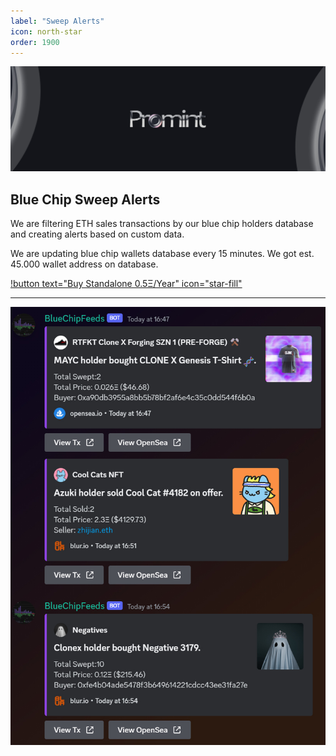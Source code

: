 ```yaml
---
label: "Sweep Alerts"
icon: north-star	
order: 1900
---
```


![](/static/headers/promint-banner.jpg)

## Blue Chip Sweep Alerts

We are filtering ETH sales transactions by our blue chip holders database and creating alerts based on custom data.

We are updating blue chip wallets database every 15 minutes. We got est. 45.000 wallet address on database.

[!button text="Buy Standalone 0.5Ξ/Year" icon="star-fill"](https://twitter.com/promintcc)

---

![](/nft/images/bluechipsweep.jpg)